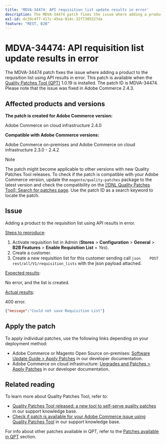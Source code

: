 ```yaml
---
title: 'MDVA-34474: API requisition list update results in error'
description: The MDVA-34474 patch fixes the issue where adding a product to the requisition list using API results in error. This patch is available when the [Quality Patches Tool (QPT)](/help/announcements/adobe-commerce-announcements/magento-quality-patches-released-new-tool-to-self-serve-quality-patches.md) 1.0.19 is installed. The patch ID is MDVA-34474. Please note that the issue was fixed in Adobe Commerce 2.4.3.
exl-id: dc39c4f7-417c-45ea-914c-32f7305527da
feature: "REST, B2B"
---
```

# MDVA-34474: API requisition list update results in error

The MDVA-34474 patch fixes the issue where adding a product to the requisition list using API results in error. This patch is available when the [Quality Patches Tool (QPT)](/help/announcements/adobe-commerce-announcements/magento-quality-patches-released-new-tool-to-self-serve-quality-patches.md) 1.0.19 is installed. The patch ID is MDVA-34474. Please note that the issue was fixed in Adobe Commerce 2.4.3.

## Affected products and versions

**The patch is created for Adobe Commerce version:**

Adobe Commerce on cloud infrastructure 2.4.0

**Compatible with Adobe Commerce versions:**

Adobe Commerce on-premises and Adobe Commerce on cloud infrastructure 2.3.0 - 2.4.2

>[!NOTE]
>
>The patch might become applicable to other versions with new Quality Patches Tool releases. To check if the patch is compatible with your Adobe Commerce version, update the `magento/quality-patches` package to the latest version and check the compatibility on the [[!DNL Quality Patches Tool]: Search for patches page](https://devdocs.magento.com/quality-patches/tool.html#patch-grid). Use the patch ID as a search keyword to locate the patch.

## Issue

Adding a product to the requisition list using API results in error.

<u>Steps to reproduce</u>:

1. Activate requisition list in Admin (**Stores** > **Configuration** > **General** > **B2B Features** > **Enable Requisition List** = *Yes*).
1. Create a customer.
1. Create a new requisition list for this customer sending call ```json    POST rest/all/V1/requisition_lists``` with the json payload attached.

<u>Expected results</u>:

No error, and the list is created.

<u>Actual results</u>:

400 error.

```json
{"message":"Could not save Requisition List"}
```

## Apply the patch

To apply individual patches, use the following links depending on your deployment method:

* Adobe Commerce or Magento Open Source on-premises: [Software Update Guide > Apply Patches](https://devdocs.magento.com/guides/v2.4/comp-mgr/patching/mqp.html) in our developer documentation.
* Adobe Commerce on cloud infrastructure: [Upgrades and Patches > Apply Patches](https://devdocs.magento.com/cloud/project/project-patch.html) in our developer documentation.

## Related reading

To learn more about Quality Patches Tool, refer to:

* [Quality Patches Tool released: a new tool to self-serve quality patches](/help/announcements/adobe-commerce-announcements/magento-quality-patches-released-new-tool-to-self-serve-quality-patches.md) in our support knowledge base.
* [Check if patch is available for your Adobe Commerce issue using Quality Patches Tool](/help/support-tools/patches-available-in-qpt-tool/check-patch-for-magento-issue-with-magento-quality-patches.md) in our support knowledge base.

For info about other patches available in QPT, refer to the [Patches available in QPT](https://support.magento.com/hc/en-us/sections/360010506631-Patches-available-in-QPT-tool-) section.
